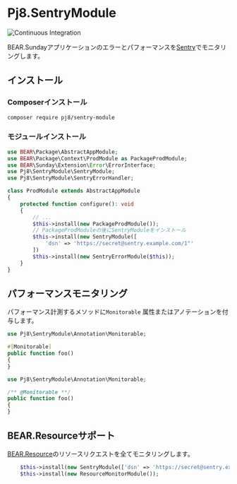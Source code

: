 # Pj8.SentryModule

![Continuous Integration](https://github.com/pj8/pj8.sentrymodule/workflows/Continuous%20Integration/badge.svg)

BEAR.Sundayアプリケーションのエラーとパフォーマンスを[Sentry](https://docs.sentry.io/platforms/php/)でモニタリングします。

## インストール

### Composerインストール

```bash
composer require pj8/sentry-module
```

### モジュールインストール

```php
use BEAR\Package\AbstractAppModule;
use BEAR\Package\Context\ProdModule as PackageProdModule;
use BEAR\Sunday\Extension\Error\ErrorInterface;
use Pj8\SentryModule\SentryModule;
use Pj8\SentryModule\SentryErrorHandler;

class ProdModule extends AbstractAppModule
{
    protected function configure(): void
    {
        // ...
        $this->install(new PackageProdModule());
        // PackageProdModuleの後にSentryModuleをインストール
        $this->install(new SentryModule([
            'dsn' => 'https://secret@sentry.example.com/1"'
        ])
        $this->install(new SentryErrorModule($this));
    }
}
```

## パフォーマンスモニタリング

パフォーマンス計測するメソッドに`Monitorable` 属性またはアノテーションを付与します。

```php
use Pj8\SentryModule\Annotation\Monitorable;

#[Monitorable]
public function foo()
{
}
```

```php
use Pj8\SentryModule\Annotation\Monitorable;

/** @Monitorable **/
public function foo()
{
}
```

## BEAR.Resourceサポート

[BEAR.Resource](https://github.com/bearsunday/BEAR.Resource)のリソースリクエストを全てモニタリングします。

```php
    $this->install(new SentryModule(['dsn' => 'https://secret@sentry.example.com/1']));
    $this->install(new ResourceMonitorModule());
```

